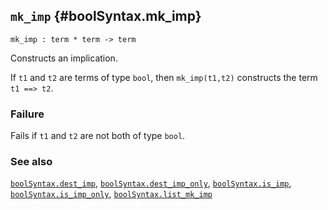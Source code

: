 ## `mk_imp` {#boolSyntax.mk_imp}


```
mk_imp : term * term -> term
```



Constructs an implication.


If `t1` and `t2` are terms of type `bool`, then `mk_imp(t1,t2)`
constructs the term `t1 ==> t2`.

### Failure

Fails if `t1` and `t2` are not both of type `bool`.

### See also

[`boolSyntax.dest_imp`](#boolSyntax.dest_imp), [`boolSyntax.dest_imp_only`](#boolSyntax.dest_imp_only), [`boolSyntax.is_imp`](#boolSyntax.is_imp), [`boolSyntax.is_imp_only`](#boolSyntax.is_imp_only), [`boolSyntax.list_mk_imp`](#boolSyntax.list_mk_imp)

